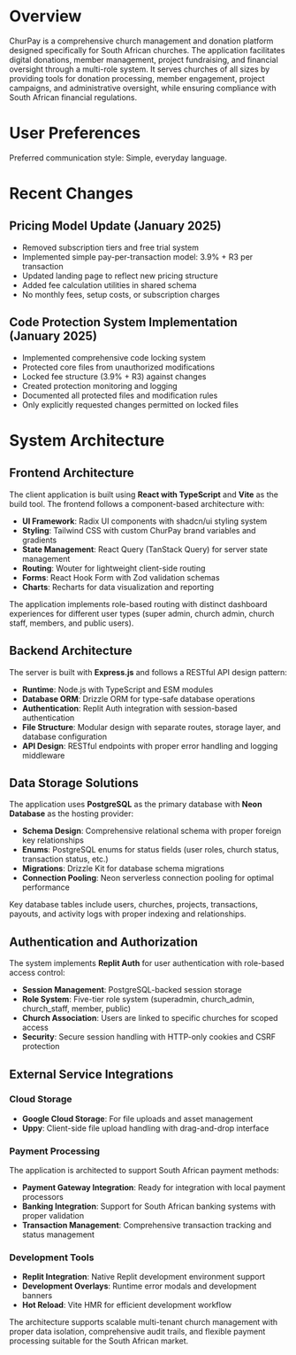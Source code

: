 # Overview

ChurPay is a comprehensive church management and donation platform designed specifically for South African churches. The application facilitates digital donations, member management, project fundraising, and financial oversight through a multi-role system. It serves churches of all sizes by providing tools for donation processing, member engagement, project campaigns, and administrative oversight, while ensuring compliance with South African financial regulations.

# User Preferences

Preferred communication style: Simple, everyday language.

# Recent Changes

## Pricing Model Update (January 2025)
- Removed subscription tiers and free trial system
- Implemented simple pay-per-transaction model: 3.9% + R3 per transaction  
- Updated landing page to reflect new pricing structure
- Added fee calculation utilities in shared schema
- No monthly fees, setup costs, or subscription charges

## Code Protection System Implementation (January 2025)
- Implemented comprehensive code locking system
- Protected core files from unauthorized modifications
- Locked fee structure (3.9% + R3) against changes
- Created protection monitoring and logging
- Documented all protected files and modification rules
- Only explicitly requested changes permitted on locked files

# System Architecture

## Frontend Architecture
The client application is built using **React with TypeScript** and **Vite** as the build tool. The frontend follows a component-based architecture with:

- **UI Framework**: Radix UI components with shadcn/ui styling system
- **Styling**: Tailwind CSS with custom ChurPay brand variables and gradients
- **State Management**: React Query (TanStack Query) for server state management
- **Routing**: Wouter for lightweight client-side routing
- **Forms**: React Hook Form with Zod validation schemas
- **Charts**: Recharts for data visualization and reporting

The application implements role-based routing with distinct dashboard experiences for different user types (super admin, church admin, church staff, members, and public users).

## Backend Architecture
The server is built with **Express.js** and follows a RESTful API design pattern:

- **Runtime**: Node.js with TypeScript and ESM modules
- **Database ORM**: Drizzle ORM for type-safe database operations
- **Authentication**: Replit Auth integration with session-based authentication
- **File Structure**: Modular design with separate routes, storage layer, and database configuration
- **API Design**: RESTful endpoints with proper error handling and logging middleware

## Data Storage Solutions
The application uses **PostgreSQL** as the primary database with **Neon Database** as the hosting provider:

- **Schema Design**: Comprehensive relational schema with proper foreign key relationships
- **Enums**: PostgreSQL enums for status fields (user roles, church status, transaction status, etc.)
- **Migrations**: Drizzle Kit for database schema migrations
- **Connection Pooling**: Neon serverless connection pooling for optimal performance

Key database tables include users, churches, projects, transactions, payouts, and activity logs with proper indexing and relationships.

## Authentication and Authorization
The system implements **Replit Auth** for user authentication with role-based access control:

- **Session Management**: PostgreSQL-backed session storage
- **Role System**: Five-tier role system (superadmin, church_admin, church_staff, member, public)
- **Church Association**: Users are linked to specific churches for scoped access
- **Security**: Secure session handling with HTTP-only cookies and CSRF protection

## External Service Integrations

### Cloud Storage
- **Google Cloud Storage**: For file uploads and asset management
- **Uppy**: Client-side file upload handling with drag-and-drop interface

### Payment Processing
The application is architected to support South African payment methods:
- **Payment Gateway Integration**: Ready for integration with local payment processors
- **Banking Integration**: Support for South African banking systems with proper validation
- **Transaction Management**: Comprehensive transaction tracking and status management

### Development Tools
- **Replit Integration**: Native Replit development environment support
- **Development Overlays**: Runtime error modals and development banners
- **Hot Reload**: Vite HMR for efficient development workflow

The architecture supports scalable multi-tenant church management with proper data isolation, comprehensive audit trails, and flexible payment processing suitable for the South African market.